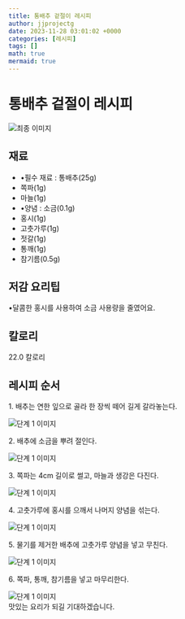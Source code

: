 ```yaml
---
title: 통배추 겉절이 레시피
author: jjprojectg
date: 2023-11-28 03:01:02 +0000
categories: [레시피]
tags: []
math: true
mermaid: true
---
```

<meta name="og:type" content="website"/>
<meta charset="UTF-8"/>
<div class="header">
  <h1>통배추 겉절이 레시피</h1>
</div>

<div class="container my-4">
  <div class="row">
    <div class="col-12 col-md-6">
      <div class="recipe-image">
        <img src="http://www.foodsafetykorea.go.kr/uploadimg/20230313/20230313025524_1678686924073.jpg" class="step-image" alt="최종 이미지"/>
      </div>
    </div>
    <div class="col-12 col-md-6">
      <div class="ingredients">
        <h2>재료</h2>
        <ul class="card">
          <li> •필수 재료 : 통배추(25g) </li>
          <li>  쪽파(1g) </li>
          <li>  마늘(1g) </li>
          <li> •양념 : 소금(0.1g) </li>
          <li>  홍시(1g) </li>
          <li>  고춧가루(1g) </li>
          <li>  젓갈(1g) </li>
          <li>  통깨(1g) </li>
          <li>  참기름(0.5g) </li>
</ul>
      </div>
    </div>
    <div class="col-12 col-md-6">
      <div class="ingredients">
        <h2>저감 요리팁</h2>
        <div class="card"> 
          <p>
            •달콤한 홍시를 사용하여 소금 사용량을 줄였어요.
          </p>
        </div>
      </div>
      <div class="ingredients">
        <h2>칼로리</h2>
        <div class="card"> 
          <p>
            22.0 칼로리
          </p>
        </div>
      </div>
    </div>
  </div>

  <h2 class="my-4">레시피 순서</h2>
  <div class="card recipe-card">
    <div class="card-body recipe-step">
      <p class="card-text step-description">1. 배추는 연한 잎으로 골라 한 장씩 떼어 길게 갈라놓는다.</p>
      <img src="http://www.foodsafetykorea.go.kr/uploadimg/20230308/20230308034925_1678258165215.jpg" alt="단계 1 이미지" class="step-image"/>
    </div>
  </div>
  <div class="card recipe-card">
    <div class="card-body recipe-step">
      <p class="card-text step-description">2. 배추에 소금을 뿌려 절인다.</p>
      <img src="http://www.foodsafetykorea.go.kr/uploadimg/20230308/20230308034938_1678258178466.jpg" alt="단계 1 이미지" class="step-image"/>
    </div>
  </div>
  <div class="card recipe-card">
    <div class="card-body recipe-step">
      <p class="card-text step-description">3. 쪽파는 4cm 길이로 썰고, 마늘과 생강은 다진다.</p>
      <img src="http://www.foodsafetykorea.go.kr/uploadimg/20230308/20230308034951_1678258191967.jpg" alt="단계 1 이미지" class="step-image"/>
    </div>
  </div>
  <div class="card recipe-card">
    <div class="card-body recipe-step">
      <p class="card-text step-description">4. 고춧가루에 홍시를 으깨서 나머지 양념을 섞는다.</p>
      <img src="http://www.foodsafetykorea.go.kr/uploadimg/20230308/20230308035008_1678258208586.jpg" alt="단계 1 이미지" class="step-image"/>
    </div>
  </div>
  <div class="card recipe-card">
    <div class="card-body recipe-step">
      <p class="card-text step-description">5. 물기를 제거한 배추에 고춧가루 양념을 넣고 무친다.</p>
      <img src="http://www.foodsafetykorea.go.kr/uploadimg/20230308/20230308035026_1678258226333.jpg" alt="단계 1 이미지" class="step-image"/>
    </div>
  </div>
  <div class="card recipe-card">
    <div class="card-body recipe-step">
      <p class="card-text step-description">6. 쪽파, 통깨, 참기름을 넣고 마무리한다.</p>
      <img src="http://www.foodsafetykorea.go.kr/uploadimg/20230308/20230308035048_1678258248316.jpg" alt="단계 1 이미지" class="step-image"/>
    </div>
  </div>

</div>
맛있는 요리가 되길 기대하겠습니다.
